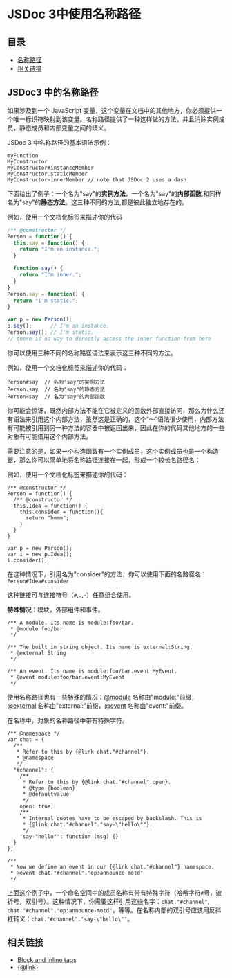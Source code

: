 <!--
title: JSDoc 3中使用名称路径
order: 102
author: yuer
-->

# JSDoc 3中使用名称路径

## 目录

- [名称路径](#jsdoc3-中的名称路径)
- [相关链接](#相关链接)

## JSDoc3 中的名称路径

如果涉及到一个 JavaScript 变量，这个变量在文档中的其他地方，你必须提供一个唯一标识符映射到该变量。名称路径提供了一种这样做的方法，并且消除实例成员，静态成员和内部变量之间的歧义。

JSDoc 3 中名称路径的基本语法示例：

```
myFunction
MyConstructor
MyConstructor#instanceMember
MyConstructor.staticMember
MyConstructor~innerMember // note that JSDoc 2 uses a dash
```

下面给出了例子：一个名为"say"的**实例方法**，一个名为"say"的**内部函数**,和同样名为"say"的**静态方法**。这三种不同的方法,都是彼此独立地存在的。

例如，使用一个文档化标签来描述你的代码

```javascript
/** @constructor */
Person = function() {
  this.say = function() {
    return "I'm an instance.";
  }

  function say() {
    return "I'm inner.";
  }
}
Person.say = function() {
  return "I'm static.";
}

var p = new Person();
p.say();      // I'm an instance.
Person.say(); // I'm static.
// there is no way to directly access the inner function from here
```

你可以使用三种不同的名称路径语法来表示这三种不同的方法。

例如，使用一个文档化标签来描述你的代码：

```
Person#say  // 名为"say"的实例方法
Person.say  // 名为"say"的静态方法
Person~say  // 名为"say"的内部函数
```

你可能会惊讶，既然内部方法不能在它被定义的函数外部直接访问，那么为什么还有语法来引用这个内部方法，虽然这是正确的，这个“〜”语法很少使用，内部方法有可能被引用到另一种方法的容器中被返回出来，因此在你的代码其他地方的一些对象有可能借用这个内部方法。

需要注意的是，如果一个构造函数有一个实例成员，这个实例成员也是一个构造器，那么你可以简单地将名称路径连接在一起，形成一个较长名路径名：

例如，使用一个文档化标签来描述你的代码：

```
/** @constructor */
Person = function() {
  /** @constructor */
  this.Idea = function() {
    this.consider = function(){
      return "hmmm";
    }
  }
}

var p = new Person();
var i = new p.Idea();
i.consider();
```

在这种情况下，引用名为"consider"的方法，你可以使用下面的名路径名：`Person#Idea#consider`

这种链接可与连接符号（`#`,`.`,`~`）任意组合使用。

**特殊情况**：模块，外部组件和事件。

```
/** A module. Its name is module:foo/bar.
 * @module foo/bar
 */
 
/** The built in string object. Its name is external:String.
 * @external String
 */

/** An event. Its name is module:foo/bar.event:MyEvent.
 * @event module:foo/bar.event:MyEvent
 */
```

使用名称路径也有一些特殊的情况：[@module](./tags-module.md) 名称由"module:"前缀，[@external](./tags-external.md) 名称由"external:"前缀，[@event](./tags-event.md) 名称由"event:"前缀。

在名称中，对象的名称路径中带有特殊字符。

```
/** @namespace */
var chat = {
  /**
   * Refer to this by {@link chat."#channel"}.
   * @namespace
   */
  "#channel": {
    /**
     * Refer to this by {@link chat."#channel".open}.
     * @type {boolean}
     * @defaultvalue
     */
    open: true,
    /**
     * Internal quotes have to be escaped by backslash. This is
     * {@link chat."#channel"."say-\"hello\""}.
     */
    'say-"hello"': function (msg) {}
  }
};

/**
 * Now we define an event in our {@link chat."#channel"} namespace.
 * @event chat."#channel"."op:announce-motd"
 */
```

上面这个例子中，一个命名空间中的成员名称有带有特殊字符（哈希字符`#`号，破折号，双引号）。这种情况下，你需要这样引用这些名字：`chat."#channel"`, `chat."#channel"."op:announce-motd"`，等等。在名称内部的双引号应该用反斜杠转义：`chat."#channel"."say-\"hello\""`。

## 相关链接

- [Block and inline tags](./about-block-inline-tags.md)
- [{@link}](./tags-inline-link.md)